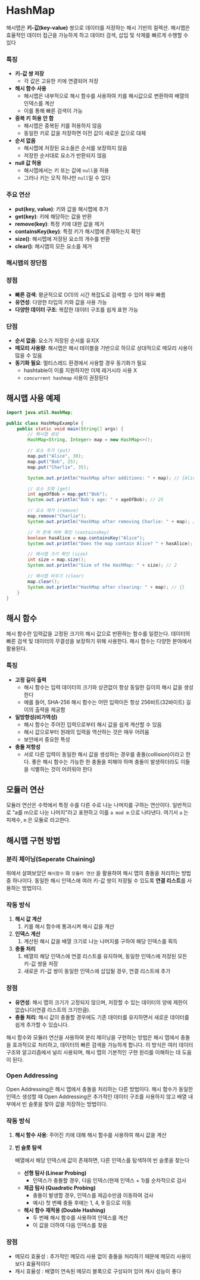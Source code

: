 # HashMap

해시맵은 **키-값(key-value)** 쌍으로 데이터를 저장하는 해시 기반의 컬렉션. 해시맵은 효율적인 데이터 접근을 가능하게 하고 데이터 검색, 삽입 및 삭제를 빠르게 수행할 수 있다

### 특징

- **키-값 쌍 저장**
  - 각 값은 고유한 키에 연결되어 저장
- **해시 함수 사용**
  - 해시맵은 내부적으로 해시 함수를 사용하여 키를 해시값으로 변환하여 배열의 인덱스를 계산
  - 이를 통해 빠른 검색이 가능
- **중복 키 허용 안 함**
  - 해시맵은 중복된 키를 허용하지 않음
  - 동일한 키로 값을 저장하면 이전 값이 새로운 값으로 대체
- **순서 없음**
  - 해시맵에 저장된 요소들은 순서를 보장하지 않음
  - 저장한 순서대로 요소가 반환되지 않음
- **null 값 허용**
  - 해시맵에서는 키 또는 값에 `null`을 허용
  - 그러나 키는 오직 하나만 `null`일 수 있다

### **주요 연산**

- **put(key, value)**: 키와 값을 해시맵에 추가
- **get(key)**: 키에 해당하는 값을 반환
- **remove(key)**: 특정 키에 대한 값을 제거
- **containsKey(key)**: 특정 키가 해시맵에 존재하는지 확인
- **size()**: 해시맵에 저장된 요소의 개수를 반환
- **clear()**: 해시맵의 모든 요소를 제거

### **해시맵의 장단점**

### **장점**

- **빠른 검색**: 평균적으로 O(1)의 시간 복잡도로 검색할 수 있어 매우 빠름
- **유연성**: 다양한 타입의 키와 값을 사용 가능
- **다양한 데이터 구조**: 복잡한 데이터 구조를 쉽게 표현 가능

### **단점**

- **순서 없음**: 요소가 저장된 순서를 유지X
- **메모리 사용량**: 해시맵은 해시 테이블을 기반으로 하므로 상대적으로 메모리 사용이 많을 수 있음
- **동기화 필요**: 멀티스레드 환경에서 사용할 경우 동기화가 필요
  - hashtable이 이를 지원하지만 이제 레거시라 사용 X
  - `concurrent hashmap` 사용이 권장된다

## 해시맵 사용 예제

```java
import java.util.HashMap;

public class HashMapExample {
    public static void main(String[] args) {
        // 해시맵 생성
        HashMap<String, Integer> map = new HashMap<>();

        // 요소 추가 (put)
        map.put("Alice", 30);
        map.put("Bob", 25);
        map.put("Charlie", 35);

        System.out.println("HashMap after additions: " + map); // {Alice=30, Bob=25, Charlie=35}

        // 요소 조회 (get)
        int ageOfBob = map.get("Bob");
        System.out.println("Bob's age: " + ageOfBob); // 25

        // 요소 제거 (remove)
        map.remove("Charlie");
        System.out.println("HashMap after removing Charlie: " + map); // {Alice=30, Bob=25}

        // 키 존재 여부 확인 (containsKey)
        boolean hasAlice = map.containsKey("Alice");
        System.out.println("Does the map contain Alice? " + hasAlice); // true

        // 해시맵 크기 확인 (size)
        int size = map.size();
        System.out.println("Size of the HashMap: " + size); // 2

        // 해시맵 비우기 (clear)
        map.clear();
        System.out.println("HashMap after clearing: " + map); // {}
    }
}
```

## 해시 함수

해시 함수란 입력값을 고정된 크기의 해시 값으로 반환하는 함수를 일컫는다. 데이터의 빠른 검색 및 데이터의 무결성을 보장하기 위해 사용한다. 해시 함수는 다양한 분야에서 활용된다.

### 특징

- **고정 길이 출력**
  - 해시 함수는 입력 데이터의 크기와 상관없이 항상 동일한 길이의 해시 값을 생성한다
  - 예를 들어, SHA-256 해시 함수는 어떤 입력이든 항상 256비트(32바이트) 길이의 출력을 제공함
- **일방향성(비가역성)**
  - 해시 함수는 주어진 입력으로부터 해시 값을 쉽게 계산할 수 있음
  - 해시 값으로부터 원래의 입력을 역산하는 것은 매우 어려움
  - 보안에서 중요한 특성
- **충돌 저항성**
  - 서로 다른 입력이 동일한 해시 값을 생성하는 경우를 충돌(collision)이라고 한다. 좋은 해시 함수는 가능한 한 충돌을 피해야 하며 충돌이 발생하더라도 이들을 식별하는 것이 어려워야 한다

## 모듈러 연산

모듈러 연산은 수학에서 특정 수를 다른 수로 나눈 나머지를 구하는 연산이다. 일반적으로 "a를 m으로 나눈 나머지"라고 표현하고 이를 `a mod m` 으로 나타낸다. 여기서 `a` 는 피제수, `m` 은 모듈로 라고한다.

## 해시맵 구현 방법

### 분리 체이닝(Seperate Chaining)

위에서 살펴보았던 `해시함수` 와 `모듈러 연산` 을 활용하여 해시 맵의 충돌을 처리하는 방법 중 하나이다. 동일한 해시 인덱스에 여러 키-값 쌍이 저장될 수 있도록 **연결 리스트**를 사용하는 방법이다.

### **작동 방식**

1. **해시 값 계산**
   1. 키를 해시 함수에 통과시켜 해시 값을 계산
2. **인덱스 계산**
   1. 계산된 해시 값을 배열 크기로 나눈 나머지를 구하여 해당 인덱스를 획득
3. **충돌 처리**
   1. 배열의 해당 인덱스에 연결 리스트를 유지하며, 동일한 인덱스에 저장된 모든 키-값 쌍을 저장
   2. 새로운 키-값 쌍이 동일한 인덱스에 삽입될 경우, 연결 리스트에 추가

### **장점**

- **유연성**: 해시 맵의 크기가 고정되지 않으며, 저장할 수 있는 데이터의 양에 제한이 없습니다(연결 리스트의 크기만큼).
- **충돌 처리**: 해시 값이 충돌할 경우에도 기존 데이터를 유지하면서 새로운 데이터를 쉽게 추가할 수 있습니다.

해시 함수와 모듈러 연산을 사용하여 분리 체이닝을 구현하는 방법은 해시 맵에서 충돌을 효과적으로 처리하고, 데이터의 빠른 검색을 가능하게 합니다. 이 방식은 여러 데이터 구조와 알고리즘에서 널리 사용되며, 해시 맵의 기본적인 구현 원리를 이해하는 데 도움이 된다.

### Open Addressing

Open Addressing은 해시 맵에서 충돌을 처리하는 다른 방법이다. 해시 함수가 동일한 인덱스 생성할 때 Open Addressing은 추가적인 데이터 구조를 사용하지 않고 배열 내부에서 빈 슬롯을 찾아 값을 저장하는 방법이다.

### 작동 방식

1. **해시 함수 사용**: 주어진 키에 대해 해시 함수를 사용하여 해시 값을 계산
2. **빈 슬롯 탐색**

   배열에서 해당 인덱스에 값이 존재하면, 다른 인덱스를 탐색하여 빈 슬롯을 찾는다

   - **선형 탐사 (Linear Probing)**
     - 인덱스가 충돌할 경우, 다음 인덱스(현재 인덱스 + 1)를 순차적으로 검사
   - **제곱 탐사 (Quadratic Probing)**
     - 충돌이 발생할 경우, 인덱스를 제곱수만큼 이동하여 검사
     - 예시) 첫 번째 충돌 후에는 1, 4, 9 등으로 이동
   - **해시 함수 재적용 (Double Hashing)**
     - 두 번째 해시 함수를 사용하여 인덱스를 계산
     - 이 값을 더하여 다음 인덱스를 찾음

### 장점

- 메모리 효율성 : 추가적인 메모리 사용 없이 충돌을 처리하기 때문에 메모리 사용이 보다 효율적이다
- 캐시 효율성 : 배열이 연속된 메모리 블록으로 구성되어 있어 캐시 성능이 좋다
